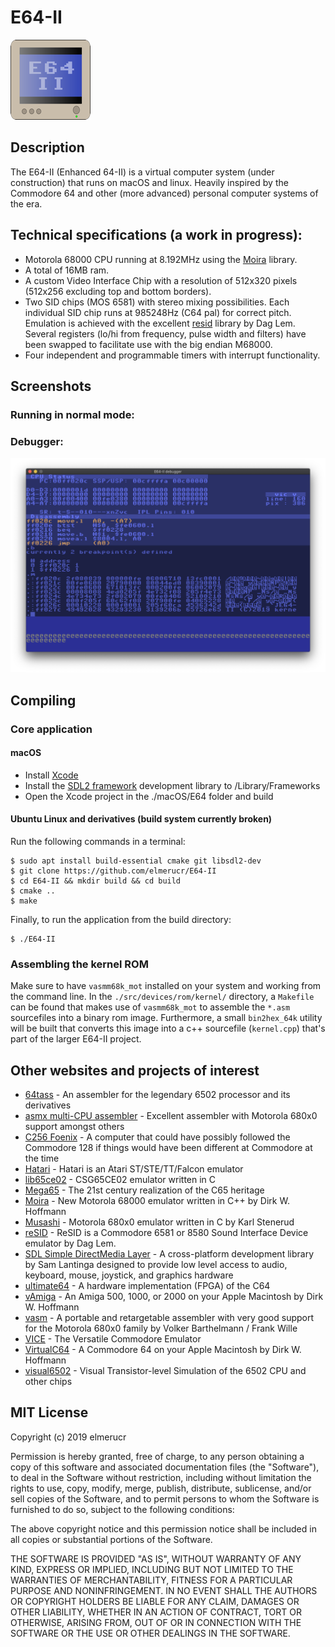 # E64-II
![E64](./docs/E64-II_icon.png)
## Description
The E64-II (Enhanced 64-II) is a virtual computer system (under construction) that runs on macOS and linux. Heavily inspired by the Commodore 64 and other (more advanced) personal computer systems of the era.

## Technical specifications (a work in progress):
* Motorola 68000 CPU running at 8.192MHz using the [Moira](https://github.com/dirkwhoffmann/Moira) library.
* A total of 16MB ram.
* A custom Video Interface Chip with a resolution of 512x320 pixels (512x256 excluding  top and bottom borders).
* Two SID chips (MOS 6581) with stereo mixing possibilities. Each individual SID chip runs at 985248Hz (C64 pal) for correct pitch. Emulation is achieved with the excellent [resid](http://www.zimmers.net/anonftp/pub/cbm/crossplatform/emulators/resid/index.html) library by Dag Lem. Several registers (lo/hi from frequency, pulse width and filters) have been swapped to facilitate use with the big endian M68000.
* Four independent and programmable timers with interrupt functionality.
## Screenshots
### Running in normal mode:
### Debugger:
![E64-II debugger](./docs/E64-II_debug_2020-01-20.png)
## Compiling
### Core application
#### macOS
* Install [Xcode](https://developer.apple.com/xcode)
* Install the [SDL2 framework](https://www.libsdl.org/download-2.0.php) development library to /Library/Frameworks
* Open the Xcode project in the ./macOS/E64 folder and build
#### Ubuntu Linux and derivatives (build system currently broken)
Run the following commands in a terminal:

````console
$ sudo apt install build-essential cmake git libsdl2-dev
$ git clone https://github.com/elmerucr/E64-II
$ cd E64-II && mkdir build && cd build
$ cmake ..
$ make
````

Finally, to run the application from the build directory:

````console
$ ./E64-II
````
### Assembling the kernel ROM
Make sure to have ````vasmm68k_mot```` installed on your system and working from the command line.
In the ````./src/devices/rom/kernel/```` directory, a ````Makefile```` can be found that makes use of ````vasmm68k_mot```` to assemble the ````*.asm```` sourcefiles into a binary rom image. Furthermore, a small ````bin2hex_64k```` utility will be built that converts this image into a c++ sourcefile (````kernel.cpp````) that's part of the larger E64-II project.
## Other websites and projects of interest
* [64tass](https://sourceforge.net/projects/tass64/) - An assembler for the legendary 6502 processor and its derivatives
* [asmx multi-CPU assembler](http://xi6.com/projects/asmx/) - Excellent assembler with Motorola 680x0 support amongst others
* [C256 Foenix](https://c256foenix.com) - A computer that could have possibly followed the Commodore 128 if things would have been different at Commodore at the time
* [Hatari](https://hatari.tuxfamily.org) - Hatari is an Atari ST/STE/TT/Falcon emulator
* [lib65ce02](https://github.com/elmerucr/lib65ce02) - CSG65CE02 emulator written in C
* [Mega65](http://mega65.org) - The 21st century realization of the C65 heritage
* [Moira](https://github.com/dirkwhoffmann/Moira) - New Motorola 68000 emulator written in C++ by Dirk W. Hoffmann
* [Musashi](https://github.com/kstenerud/Musashi) - Motorola 680x0 emulator written in C by Karl Stenerud
* [reSID](http://www.zimmers.net/anonftp/pub/cbm/crossplatform/emulators/resid/index.html) - ReSID is a Commodore 6581 or 8580 Sound Interface Device emulator by Dag Lem.
* [SDL Simple DirectMedia Layer](https://www.libsdl.org) - A cross-platform development library by Sam Lantinga designed to provide low level access to audio, keyboard, mouse, joystick, and graphics hardware
* [ultimate64](https://ultimate64.com/Ultimate-64) - A hardware implementation (FPGA) of the C64
* [vAmiga](http://www.dirkwhoffmann.de/software/vAmiga.html) - An Amiga 500, 1000, or 2000 on your Apple Macintosh by Dirk W. Hoffmann
* [vasm](http://sun.hasenbraten.de/vasm/) - A portable and retargetable assembler with very good support for the Motorola 680x0 family by Volker Barthelmann / Frank Wille
* [VICE](http://vice-emu.sourceforge.net) - The Versatile Commodore Emulator
* [VirtualC64](http://www.dirkwhoffmann.de/software/virtualC64.html) - A Commodore 64 on your Apple Macintosh by Dirk W. Hoffmann
* [visual6502](http://www.visual6502.org) - Visual Transistor-level Simulation of the 6502 CPU and other chips
## MIT License
Copyright (c) 2019 elmerucr

Permission is hereby granted, free of charge, to any person obtaining a copy of this software and associated documentation files (the "Software"), to deal in the Software without restriction, including without limitation the rights to use, copy, modify, merge, publish, distribute, sublicense, and/or sell copies of the Software, and to permit persons to whom the Software is furnished to do so, subject to the following conditions:

The above copyright notice and this permission notice shall be included in all copies or substantial portions of the Software.

THE SOFTWARE IS PROVIDED "AS IS", WITHOUT WARRANTY OF ANY KIND, EXPRESS OR IMPLIED, INCLUDING BUT NOT LIMITED TO THE WARRANTIES OF MERCHANTABILITY, FITNESS FOR A PARTICULAR PURPOSE AND NONINFRINGEMENT. IN NO EVENT SHALL THE AUTHORS OR COPYRIGHT HOLDERS BE LIABLE FOR ANY CLAIM, DAMAGES OR OTHER LIABILITY, WHETHER IN AN ACTION OF CONTRACT, TORT OR OTHERWISE, ARISING FROM, OUT OF OR IN CONNECTION WITH THE SOFTWARE OR THE USE OR OTHER DEALINGS IN THE
SOFTWARE.
